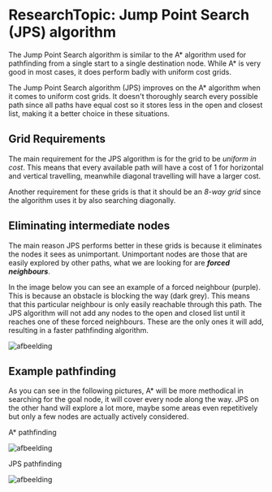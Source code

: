 # ResearchTopic: Jump Point Search (JPS) algorithm

The Jump Point Search algorithm is similar to the A* algorithm used for pathfinding from a single start to a single destination node.
While A* is very good in most cases, it does perform badly with uniform cost grids.

The Jump Point Search algorithm (JPS) improves on the A* algorithm when it comes to uniform cost grids.
It doesn't thoroughly search every possible path since all paths have equal cost so it stores less in the open and closest list, making it a better choice in these situations.

## Grid Requirements
The main requirement for the JPS algorithm is for the grid to be *uniform in cost*. This means that every available path will have a cost of 1 for horizontal and vertical travelling, meanwhile diagonal travelling will have a larger cost.

Another requirement for these grids is that it should be an *8-way grid* since the algorithm uses it by also searching diagonally.

## Eliminating intermediate nodes
The main reason JPS performs better in these grids is because it eliminates the nodes it sees as unimportant.
Unimportant nodes are those that are easily explored by other paths, what we are looking for are ***forced neighbours***.

In the image below you can see an example of a forced neighbour (purple). This is because an obstacle is blocking the way (dark grey).
This means that this particular neighbour is only easily reachable through this path.
The JPS algorithm will not add any nodes to the open and closed list until it reaches one of these forced neighbours. These are the only ones it will add, resulting in a faster pathfinding algorithm.

![afbeelding](https://user-images.githubusercontent.com/78912061/150272514-0dfac00e-d60d-4267-bc53-7090067ea8e4.png)

## Example pathfinding
As you can see in the following pictures, A* will be more methodical in searching for the goal node, it will cover every node along the way.
JPS on the other hand will explore a lot more, maybe some areas even repetitively but only a few nodes are actually actively considered.

A* pathfinding

![afbeelding](https://user-images.githubusercontent.com/78912061/150273224-9900d1f9-7689-43cc-bcc0-414cb2cdb5fd.png)

JPS pathfinding

![afbeelding](https://user-images.githubusercontent.com/78912061/150273262-79ced0ed-02ee-4322-b89a-f30df987ecde.png)
